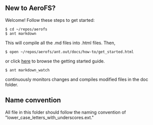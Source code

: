 New to AeroFS?
---

Welcome! Follow these steps to get started:

    $ cd ~/repos/aerofs
    $ ant markdown
    
This will compile all the .md files into .html files. Then,

	$ open ~/repos/aerofs/ant.out/docs/how-to/get_started.html
	
or click [here](how-to/get_started.html) to browse the getting started guide.

	$ ant markdown_watch
	
continuously monitors changes and compiles modified files in the doc folder.

Name convention
---

All file in this folder should follow the naming convention of "lower_case_letters_with_underscores.ext."

